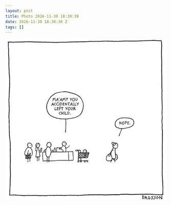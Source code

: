```yaml
---
layout: post
title: Photo 2016-11-30 18:30:30
date: 2016-11-30 18:30:30 Z
tags: []
---
```

![](/media/2016/11/153869897480.jpg)
